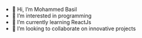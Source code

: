 - 👋 Hi, I’m Mohammed Basil
- 👀 I’m interested in programming 
- 🌱 I’m currently learning ReactJs
- 💞️ I’m looking to collaborate on innovative projects

<!---
basilmohammed/basilmohammed is a ✨ special ✨ repository because its `README.md` (this file) appears on your GitHub profile.
You can click the Preview link to take a look at your changes.
--->
